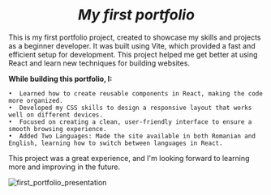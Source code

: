 # <h1 align="center"><strong><em>My first portfolio</em></strong></h1>

This is my first portfolio project, created to showcase my skills and projects as a beginner developer. It was built using Vite, which provided a fast and efficient setup for development. This project helped me get better at using React and learn new techniques for building websites.

**While building this portfolio, I:**

	•  Learned how to create reusable components in React, making the code more organized.
	•  Developed my CSS skills to design a responsive layout that works well on different devices.
	•  Focused on creating a clean, user-friendly interface to ensure a smooth browsing experience.
 	•  Added Two Languages: Made the site available in both Romanian and English, learning how to switch between languages in React.
  
  This project was a great experience, and I'm looking forward to learning more and improving in the future.

![first_portfolio_presentation](https://github.com/user-attachments/assets/4c79ecdb-b3eb-4384-b3a5-c021137acc5e)




